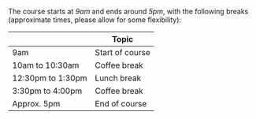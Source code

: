 
The course starts at *9am* and ends around *5pm*, with the following breaks (approximate times, please allow for some flexibility):

|     	| Topic   |
|-------	|-------	|
| 9am     | Start of course  |    
| 10am to 10:30am 	| Coffee break 	|
| 12:30pm to 1:30pm 	| Lunch break 	|
| 3:30pm to 4:00pm 	| Coffee break 	|
| Approx. 5pm | End of course |

